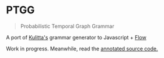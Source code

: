 # PTGG

> Probabilistic Temporal Graph Grammar

A port of [Kulitta's](https://github.com/donya/Kulitta) grammar generator to Javascript + [Flow](https://flowtype.org)

Work in progress. Meanwhile, read the [annotated source code.](https://danigb.github.io/PTGG/)
